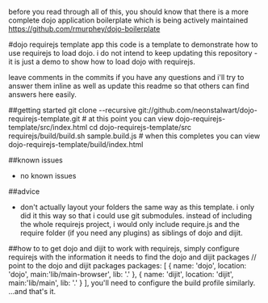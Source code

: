 before you read through all of this, you should know that there is a more complete dojo application boilerplate which is being actively maintained https://github.com/rmurphey/dojo-boilerplate

#dojo requirejs template app
this code is a template to demonstrate how to use requirejs to load dojo.  i do not intend to keep
updating this repository - it is just a demo to show how to load dojo with requirejs.

leave comments in the commits if you have any questions and i'll try to answer them inline as well
as update this readme so that others can find answers here easily.

##getting started
    git clone --recursive git://github.com/neonstalwart/dojo-requirejs-template.git
    # at this point you can view dojo-requirejs-template/src/index.html
    cd dojo-requirejs-template/src
    requirejs/build/build.sh sample.build.js
    # when this completes you can view dojo-requirejs-template/build/index.html

##known issues
 - no known issues

##advice
 - don't actually layout your folders the same way as this template.  i only did it this way so
 that i could use git submodules.  instead of including the whole requirejs project, i would only
 include require.js and the require folder (if you need any plugins) as siblings of dojo and dijit.

##how to
to get dojo and dijit to work with requirejs, simply configure requirejs with the information it needs to find the dojo and dijit packages
    // point to the dojo and dijit packages
    packages: [
        {
            name: 'dojo',
            location: 'dojo',
            main:'lib/main-browser',
            lib: '.'
        },
        {
            name: 'dijit',
            location: 'dijit',
            main:'lib/main',
            lib: '.'
        }
    ],
you'll need to configure the build profile similarly.  ...and that's it.
